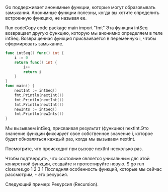 
Go поддерживает анонимные функции, которые могут образовывать замыкания. Анонимные функции полезны, когда вы хотите определить встроенную функцию, не называя ее.

Run codeCopy code
package main
import "fmt"
Эта функция intSeq возвращает другую функцию, которую мы анонимно определяем в теле intSeq. Возвращенная функция присваивается в переменную i, чтобы сформировать замыкание.

```go
func intSeq() func() int {
    i := 0
    return func() int {
        i++
        return i
    }
}
func main() {
    nextInt := intSeq()
    fmt.Println(nextInt())
    fmt.Println(nextInt())
    fmt.Println(nextInt())
    newInts := intSeq()
    fmt.Println(newInts())
}
```
Мы вызываем intSeq, присваивая результат (функцию) nextInt.Это значение функции фиксирует свое собственное значение i, которое будет обновляться каждый раз, когда мы вызываем nextInt.

Посмотрите, что происходит при вызове nextInt несколько раз.

Чтобы подтвердить, что состояние является уникальным для этой конкретной функции, создайте и протестируйте новую.
$ go run closures.go
1
2
3
1
Последняя особенность функций, которые мы сейчас рассмотрим, - это рекурсия.

Следующий пример: Рекурсия (Recursion).